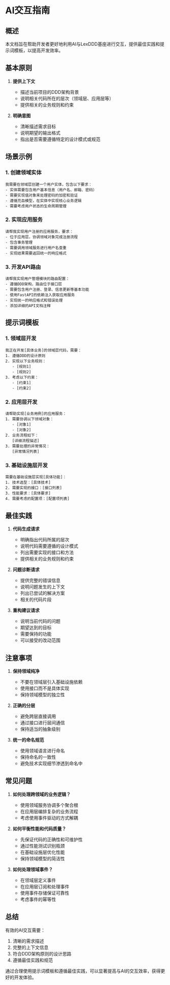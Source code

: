 # AI交互指南

## 概述

本文档旨在帮助开发者更好地利用AI与LexDDD基座进行交互，提供最佳实践和提示词模板，以提高开发效率。

## 基本原则

1. **提供上下文**
   - 描述当前项目的DDD架构背景
   - 说明相关代码所在的层次（领域层、应用层等）
   - 提供相关的业务规则和约束

2. **明确意图**
   - 清晰描述需求目标
   - 说明期望的输出格式
   - 指出是否需要遵循特定的设计模式或规范

## 场景示例

### 1. 创建领域实体

```
我需要在领域层创建一个用户实体，包含以下要求：
- 实体需要包含用户基本信息（用户名、邮箱、密码）
- 需要实现值对象来处理密码的加密和验证
- 遵循充血模型，在实体中实现核心业务逻辑
- 需要考虑用户状态的生命周期管理
```

### 2. 实现应用服务

```
请帮我实现用户注册的应用服务，要求：
- 位于应用层，协调领域对象完成注册流程
- 包含事务管理
- 需要调用领域服务进行用户名查重
- 实现结果需要返回统一的响应格式
```

### 3. 开发API路由

```
请帮我实现用户管理模块的路由配置：
- 遵循DDD架构，路由位于接口层
- 需要包含用户注册、登录、信息更新等基本功能
- 使用FastAPI的依赖注入获取应用服务
- 实现统一的响应格式和错误处理
- 添加详细的API文档注释
```

## 提示词模板

### 1. 领域层开发

```
我正在开发[具体业务]的领域层代码，需要：
1. 遵循DDD的设计原则
2. 实现以下业务规则：
   - [规则1]
   - [规则2]
3. 考虑以下约束：
   - [约束1]
   - [约束2]
```

### 2. 应用层开发

```
请帮助实现[业务用例]的应用服务：
1. 需要协调以下领域对象：
   - [对象1]
   - [对象2]
2. 业务流程如下：
   [详细流程描述]
3. 需要处理的异常情况：
   [异常情况列表]
```

### 3. 基础设施层开发

```
需要在基础设施层实现[具体功能]：
1. 技术选型：[具体技术]
2. 需要实现的接口：[接口列表]
3. 性能要求：[具体要求]
4. 需要考虑的配置项：[配置项列表]
```

## 最佳实践

1. **代码生成请求**
   - 明确指出代码所属的层次
   - 说明代码需要遵循的设计模式
   - 列出需要实现的接口和方法
   - 提供相关的业务规则和约束

2. **问题诊断请求**
   - 提供完整的错误信息
   - 说明问题发生的上下文
   - 列出已尝试的解决方案
   - 相关的代码片段

3. **重构建议请求**
   - 说明当前代码的问题
   - 期望达到的目标
   - 需要保持的功能
   - 可以接受的改动范围

## 注意事项

1. **保持领域纯净**
   - 不要在领域层引入基础设施依赖
   - 使用接口而不是具体实现
   - 保持领域模型的独立性

2. **正确的分层**
   - 避免跨层直接调用
   - 通过接口进行层间通信
   - 保持适当的抽象级别

3. **统一的命名规范**
   - 使用领域语言进行命名
   - 保持命名的一致性
   - 避免技术实现细节渗透到命名中

## 常见问题

1. **如何处理跨领域的业务逻辑？**
   - 使用领域服务协调多个聚合根
   - 在应用层编排复杂的业务流程
   - 考虑使用事件驱动的方式解耦

2. **如何平衡性能和代码质量？**
   - 先保证代码的正确性和可维护性
   - 通过性能测试识别瓶颈
   - 在基础设施层优化性能
   - 保持领域模型的简洁性

3. **如何处理领域事件？**
   - 在领域层定义事件
   - 在应用层订阅和处理事件
   - 使用事件存储保证可靠性
   - 考虑事件的幂等性

## 总结

有效的AI交互需要：
1. 清晰的需求描述
2. 完整的上下文信息
3. 符合DDD架构原则的设计思路
4. 遵循最佳实践和规范

通过合理使用提示词模板和遵循最佳实践，可以显著提高与AI的交互效率，获得更好的开发体验。